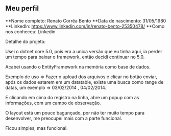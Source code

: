 Meu perfil
-------

**Nome completo: Renato Corrêa Bento
**Data de nascimento: 31/05/1980   
**LinkedIn: https://www.linkedin.com/in/renato-bento-25350478/
**Como nos conheceu: Linkedin   

Detalhe do projeto:

Usei o dotnet core 5.0, pois era a unica versão que eu tinha aqui, ia perder um tempo
para baixar o framework, então decidi continuar no 5.0.

Acabei usando o EntityFramework na memória como base de dados.

Exemplo de uso => Fazer o upload dos arquivos e clicar no botão enviar,
após os dados estarem em um datatable, existe uma busca como range de datas,
um exemplo => 03/02/2014 , 04/02/2014.

E clicando em cima do registro na linha, abre um popup com as informações, com um campo de observação.

O layout está um pouco bagunçado, por não ter muito tempo para desenvolver, me preocupei mais
com a parte funcional.

Ficou simples, mas funcional. 